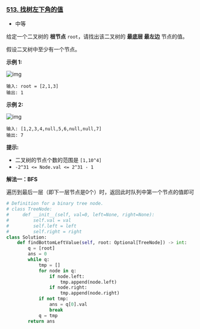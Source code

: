 ### [513. 找树左下角的值](https://leetcode.cn/problems/find-bottom-left-tree-value/)

- 中等

给定一个二叉树的 **根节点** `root`，请找出该二叉树的 **最底层 最左边** 节点的值。

假设二叉树中至少有一个节点。

**示例 1:**

 ![img](https://assets.leetcode.com/uploads/2020/12/14/tree1.jpg)

```
输入: root = [2,1,3]
输出: 1
```

**示例 2:**

 ![img](https://assets.leetcode.com/uploads/2020/12/14/tree2.jpg)

```
输入: [1,2,3,4,null,5,6,null,null,7]
输出: 7
```

**提示:**

- 二叉树的节点个数的范围是 `[1,10^4]`
- `-2^31 <= Node.val <= 2^31 - 1` 

**解法一：BFS**

遍历到最后一层（即下一层节点是0个）时，返回此时队列中第一个节点的值即可

```python
# Definition for a binary tree node.
# class TreeNode:
#     def __init__(self, val=0, left=None, right=None):
#         self.val = val
#         self.left = left
#         self.right = right
class Solution:
    def findBottomLeftValue(self, root: Optional[TreeNode]) -> int:
        q = [root]
        ans = 0
        while q:
            tmp = []
            for node in q:
                if node.left:
                    tmp.append(node.left)
                if node.right:
                    tmp.append(node.right)
            if not tmp:
                ans = q[0].val
                break
            q = tmp
        return ans
```

